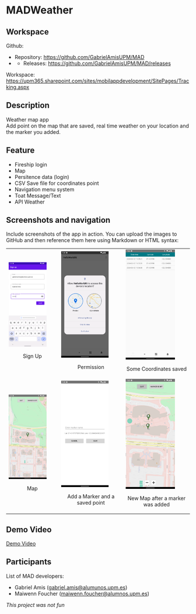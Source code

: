 # MADWeather

## Workspace 
Github:  
- Repository: https://github.com/GabrielAmisUPM/MAD
- - Releases: https://github.com/GabrielAmisUPM/MAD/releases  

Workspace: https://upm365.sharepoint.com/sites/mobilappdevelopment/SitePages/Tracking.aspx
  

## Description
Weather map app \
Add point on the map that are saved, real time weather on your location and the marker you added.

## Feature

- Fireship login
- Map
- Persitence data (login)
- CSV Save file for coordinates point
- Navigation menu system
- Toat Message/Text
- API Weather

## Screenshots and navigation
Include screenshots of the app in action. You can upload the images to GitHub and then reference them here using Markdown or HTML syntax:

<table>
  <tr>
    <td>
      <img src="img/ynGs47Ip.png" width="80%" alt="Describe here image 5"/>
      <p align="center">Sign Up</p>
    </td>
    <td>
      <img src="img/UdhNdCVW.png" width="80%" alt="Describe here image 4"/>
      <p align="center">Permission</p>
    </td>
    <td>
      <img src="img/ABmgpWzT.png" width="80%" alt="Describe here image 2"/>
      <p align="center">Some Coordinates saved</p>
    </td>
  </tr>
  <tr>
    <td>
      <img src="img/i4LE0pjG.png" width="80%" alt="Describe here image 5"/>
      <p align="center">Map</p>
    </td>
    <td>
      <img src="img/B2cbCm8w.png" width="80%" alt="Describe here image 3"/>
      <p align="center">Add a Marker and a saved point</p>
    </td>
    <td>
      <img src="img/pgVH1FUP.png" width="80%" alt="Describe here image 5"/>
      <p align="center">New Map after a marker was added</p>
    </td>
  </tr>
</table>



## Demo Video
[Demo Video](https://upm365-my.sharepoint.com/personal/gabriel_amis_alumnos_upm_es/_layouts/15/stream.aspx?id=%2Fpersonal%2Fgabriel%5Famis%5Falumnos%5Fupm%5Fes%2FDocuments%2FMAD%5FKOTLIN%2Ewebm&nav=eyJyZWZlcnJhbEluZm8iOnsicmVmZXJyYWxBcHAiOiJTdHJlYW1XZWJBcHAiLCJyZWZlcnJhbFZpZXciOiJTaGFyZURpYWxvZy1MaW5rIiwicmVmZXJyYWxBcHBQbGF0Zm9ybSI6IldlYiIsInJlZmVycmFsTW9kZSI6InZpZXcifX0&ga=1&referrer=StreamWebApp%2EWeb&referrerScenario=AddressBarCopied%2Eview%2Ec35fe8b7%2Dfb4f%2D493e%2D8bf3%2Dfcb669e32e3a)

## Participants
List of MAD developers:
- Gabriel Amis (gabriel.amis@alumunos.upm.es)
- Maiwenn Foucher (maiwenn.foucher@alumnos.upm.es)



*This project was not fun*
